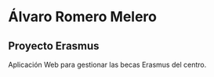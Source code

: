 # Álvaro Romero Melero

## Proyecto Erasmus

Aplicación Web para gestionar las becas Erasmus del centro.
